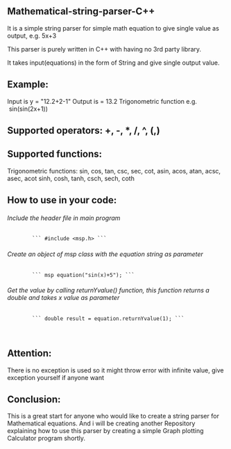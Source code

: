 ## Mathematical-string-parser-C++
It is a simple string parser for simple math equation to give single value as output, e.g. 5x+3

This parser is purely written in C++ with having no 3rd party library. 

It takes input(equations) in the form of String and give single output value. 

## Example:
Input is y = "12.2+2-1"
Output is = 13.2
Trigonometric function e.g.  sin(sin(2x+1))
         
## Supported operators: +, -, *, /, ^, (,) 

## Supported functions: 
Trigonometric functions: sin, cos, tan, csc, sec, cot, asin, acos, atan, acsc, asec, acot sinh, cosh, tanh, csch, sech, coth

## How to use in your code:
######      Include the header file in main program
            ``` #include <msp.h> ```

######      Create an object of msp class with the equation string as parameter
            ``` msp equation("sin(x)+5"); ```

######      Get the value by calling returnYvalue() function, this function returns a double and takes x value as parameter
            ``` double result = equation.returnYvalue(1); ```
       
                     
## Attention:
There is no exception is used so it might throw error with infinite value, give exception yourself if anyone want 

## Conclusion: 
This is a great start for anyone who would like to create a string parser for Mathematical equations. And i will be creating another Repository explaining how to use this parser by creating a simple Graph plotting Calculator program shortly. 
           
